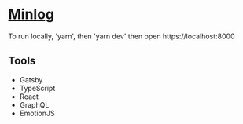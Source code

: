 # [Minlog](https://imb96.github.io)

To run locally, 'yarn', then 'yarn dev' then open https://localhost:8000
## Tools
- Gatsby
- TypeScript
- React
- GraphQL
- EmotionJS